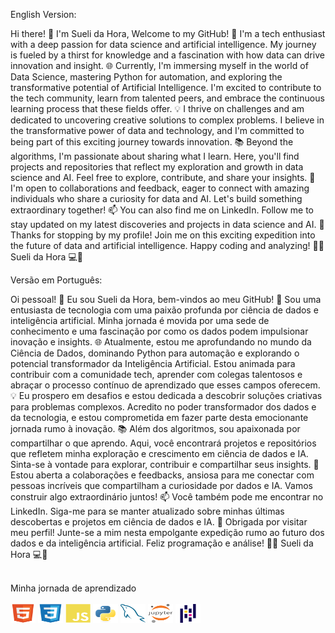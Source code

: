 English Version:

Hi there! 👋 I'm Sueli da Hora, Welcome to my GitHub!
🚀 I'm a tech enthusiast with a deep passion for data science and artificial intelligence. My journey is fueled by a thirst for knowledge and a fascination with how data can drive innovation and insight.
🌐 Currently, I'm immersing myself in the world of Data Science, mastering Python for automation, and exploring the transformative potential of Artificial Intelligence. I'm excited to contribute to the tech community, learn from talented peers, and embrace the continuous learning process that these fields offer.
💡 I thrive on challenges and am dedicated to uncovering creative solutions to complex problems. I believe in the transformative power of data and technology, and I'm committed to being part of this exciting journey towards innovation.
📚 Beyond the algorithms, I'm passionate about sharing what I learn. Here, you'll find projects and repositories that reflect my exploration and growth in data science and AI. Feel free to explore, contribute, and share your insights.
🤝 I'm open to collaborations and feedback, eager to connect with amazing individuals who share a curiosity for data and AI. Let's build something extraordinary together!
📫 You can also find me on LinkedIn. Follow me to stay updated on my latest discoveries and projects in data science and AI.
🙏 Thanks for stopping by my profile! Join me on this exciting expedition into the future of data and artificial intelligence.
Happy coding and analyzing! 🚀✨
Sueli da Hora 💻🌟


Versão em Português:

Oi pessoal! 👋 Eu sou Sueli da Hora, bem-vindos ao meu GitHub!
🚀 Sou uma entusiasta de tecnologia com uma paixão profunda por ciência de dados e inteligência artificial. Minha jornada é movida por uma sede de conhecimento e uma fascinação por como os dados podem impulsionar inovação e insights.
🌐 Atualmente, estou me aprofundando no mundo da Ciência de Dados, dominando Python para automação e explorando o potencial transformador da Inteligência Artificial. Estou animada para contribuir com a comunidade tech, aprender com colegas talentosos e abraçar o processo contínuo de aprendizado que esses campos oferecem.
💡 Eu prospero em desafios e estou dedicada a descobrir soluções criativas para problemas complexos. Acredito no poder transformador dos dados e da tecnologia, e estou comprometida em fazer parte desta emocionante jornada rumo à inovação.
📚 Além dos algoritmos, sou apaixonada por compartilhar o que aprendo. Aqui, você encontrará projetos e repositórios que refletem minha exploração e crescimento em ciência de dados e IA. Sinta-se à vontade para explorar, contribuir e compartilhar seus insights.
🤝 Estou aberta a colaborações e feedbacks, ansiosa para me conectar com pessoas incríveis que compartilham a curiosidade por dados e IA. Vamos construir algo extraordinário juntos!
📫 Você também pode me encontrar no LinkedIn. Siga-me para se manter atualizado sobre minhas últimas descobertas e projetos em ciência de dados e IA.
🙏 Obrigada por visitar meu perfil! Junte-se a mim nesta empolgante expedição rumo ao futuro dos dados e da inteligência artificial.
Feliz programação e análise! 🚀✨
Sueli da Hora 💻🌟

<div style="display: inline_block"><br>
  Minha jornada de aprendizado <br> <br>
  <!-- Desenvolvimento Web -->
  <img align="center" alt="Sueli-HTML" height="30" width="40" src="https://raw.githubusercontent.com/devicons/devicon/master/icons/html5/html5-original.svg">
  <img align="center" alt="Sueli-CSS" height="30" width="40" src="https://raw.githubusercontent.com/devicons/devicon/master/icons/css3/css3-original.svg">
  <img align="center" alt="Sueli-Js" height="30" width="40" src="https://raw.githubusercontent.com/devicons/devicon/master/icons/javascript/javascript-plain.svg">
  <img align="center" alt="Sueli-Python" height="30" width="40" src="https://raw.githubusercontent.com/devicons/devicon/master/icons/python/python-original.svg">
  
  <!-- Dados e Inteligência Artificial -->
  <img align="center" alt="Sueli-SQL" height="30" width="40" src="https://raw.githubusercontent.com/devicons/devicon/master/icons/mysql/mysql-original.svg">
  <img align="center" alt="Sueli-Data-Science" height="30" width="40" src="https://raw.githubusercontent.com/devicons/devicon/master/icons/jupyter/jupyter-original-wordmark.svg">
  <img align="center" alt="Sueli-Data-Analysis" height="30" width="40" src="https://raw.githubusercontent.com/devicons/devicon/master/icons/pandas/pandas-original.svg">
  <!-- Adicione aqui o ícone do Orange Canvas após encontrar uma fonte confiável -->
</div>

 
